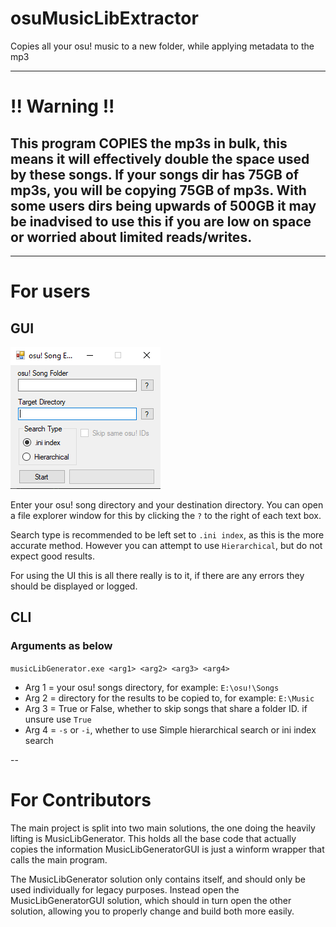 # osuMusicLibExtractor

Copies all your osu! music to a new folder, while applying metadata to the mp3

---

# !! Warning !!

## This program COPIES the mp3s in bulk, this means it will effectively double the space used by these songs. If your songs dir has 75GB of mp3s, you will be copying 75GB of mp3s. With some users dirs being upwards of 500GB it may be inadvised to use this if you are low on space or worried about limited reads/writes. 

---

# For users

## GUI

![UI Image](https://github.com/Altrentorae/osuMusicLibExtractor/blob/main/oseUI.png?raw=true)

Enter your osu! song directory and your destination directory. You can open a file explorer window for this by clicking the `?` to the right of each text box.

Search type is recommended to be left set to `.ini index`, as this is the more accurate method. However you can attempt to use `Hierarchical`, but do not expect good results.

For using the UI this is all there really is to it, if there are any errors they should be displayed or logged.

## CLI

### Arguments as below

`musicLibGenerator.exe <arg1> <arg2> <arg3> <arg4>` 

* Arg 1 = your osu! songs directory, for example: `E:\osu!\Songs`
* Arg 2 = directory for the results to be copied to, for example: `E:\Music`
* Arg 3 = True or False, whether to skip songs that share a folder ID. if unsure use `True`
* Arg 4 = `-s` or `-i`, whether to use Simple hierarchical search or ini index search

--

# For Contributors

The main project is split into two main solutions, the one doing the heavily lifting is MusicLibGenerator. This holds all the base code that actually copies the information MusicLibGeneratorGUI is just a winform wrapper that calls the main program.

The MusicLibGenerator solution only contains itself, and should only be used individually for legacy purposes. Instead open the MusicLibGeneratorGUI solution, which should in turn open the other solution, allowing you to properly change and build both more easily.
